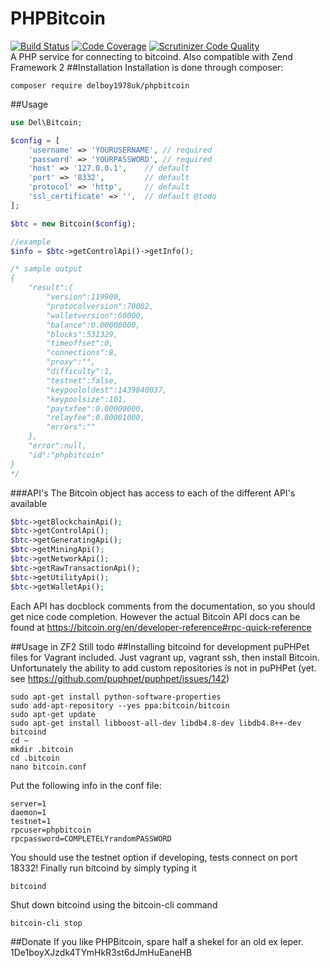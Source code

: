 # PHPBitcoin
[![Build Status](https://travis-ci.org/delboy1978uk/PHPBitcoin.png?branch=master)](https://travis-ci.org/delboy1978uk/PHPBitcoin) [![Code Coverage](https://scrutinizer-ci.com/g/delboy1978uk/PHPBitcoin/badges/coverage.png?b=master)](https://scrutinizer-ci.com/g/delboy1978uk/PHPBitcoin/?branch=master) [![Scrutinizer Code Quality](https://scrutinizer-ci.com/g/delboy1978uk/PHPBitcoin/badges/quality-score.png?b=master)](https://scrutinizer-ci.com/g/delboy1978uk/PHPBitcoin/?branch=master) <br />
A PHP service for connecting to bitcoind. Also compatible with Zend Framework 2
##Installation
Installation is done through composer:
```
composer require delboy1978uk/phpbitcoin
```
##Usage
```php
use Del\Bitcoin;

$config = [
    'username' => 'YOURUSERNAME', // required
    'password' => 'YOURPASSWORD', // required
    'host' => '127.0.0.1',    // default
    'port' => '8332',         // default
    'protocol' => 'http',     // default
    'ssl_certificate' => '',  // default @todo
];

$btc = new Bitcoin($config);

//example
$info = $btc->getControlApi()->getInfo();

/* sample output
{
    "result":{
        "version":119900,
        "protocolversion":70002,
        "walletversion":60000,
        "balance":0.00000000,
        "blocks":531329,
        "timeoffset":0,
        "connections":8,
        "proxy":"",
        "difficulty":1,
        "testnet":false,
        "keypoololdest":1439840037,
        "keypoolsize":101,
        "paytxfee":0.00000000,
        "relayfee":0.00001000,
        "errors":""
    },
    "error":null,
    "id":"phpbitcoin"
}
*/
```
###API's
The Bitcoin object has access to each of the different API's available
```php
$btc->getBlockchainApi();
$btc->getControlApi();
$btc->getGeneratingApi();
$btc->getMiningApi();
$btc->getNetworkApi();
$btc->getRawTransactionApi();
$btc->getUtilityApi();
$btc->getWalletApi();
```
Each API has docblock comments from the documentation, so you should get nice code completion.
However the actual Bitcoin API docs can be found at https://bitcoin.org/en/developer-reference#rpc-quick-reference

##Usage in ZF2
Still todo
##Installing bitcoind for development
puPHPet files for Vagrant included. Just vagrant up, vagrant ssh, then install Bitcoin. Unfortunately the ability to add custom repositories is not in puPHPet (yet. see https://github.com/puphpet/puphpet/issues/142)
```
sudo apt-get install python-software-properties
sudo add-apt-repository --yes ppa:bitcoin/bitcoin
sudo apt-get update
sudo apt-get install libboost-all-dev libdb4.8-dev libdb4.8++-dev bitcoind
cd ~
mkdir .bitcoin
cd .bitcoin
nano bitcoin.conf
```
Put the following info in the conf file:
```
server=1
daemon=1
testnet=1
rpcuser=phpbitcoin
rpcpassword=COMPLETELYrandomPASSWORD
```
You should use the testnet option if developing, tests connect on port 18332! Finally run bitcoind by simply typing it
```
bitcoind
```
Shut down bitcoind using the bitcoin-cli command
```
bitcoin-cli stop
```
##Donate
If you like PHPBitcoin, spare half a shekel for an old ex leper.
1De1boyXJzdk4TYmHkR3st6dJmHuEaneHB